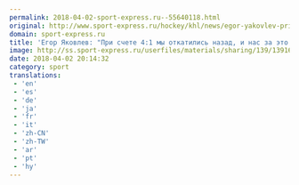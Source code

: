 ```yaml
---
permalink: 2018-04-02-sport-express.ru--55640118.html
original: http://www.sport-express.ru/hockey/khl/news/egor-yakovlev-pri-schete-4-1-my-otkatilis-nazad-i-nas-za-eto-nakazali-1391635/
domain: sport-express.ru
title: 'Егор Яковлев: "При счете 4:1 мы откатились назад, и нас за это наказали"'
image: http://ss.sport-express.ru/userfiles/materials/sharing/139/1391635.jpg
date: 2018-04-02 20:14:32
category: sport
translations: 
 - 'en'
 - 'es'
 - 'de'
 - 'ja'
 - 'fr'
 - 'it'
 - 'zh-CN'
 - 'zh-TW'
 - 'ar'
 - 'pt'
 - 'hy'
---
```



